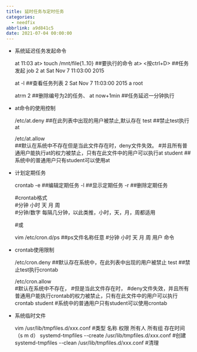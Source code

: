 ```yaml
---
title: 延时任务与定时任务
categories:
  - needfix
abbrlink: a9d841c5
date: 2021-07-04 00:00:00
---
```

* 系统延迟任务发起命令


    at 11:03
        at> touch /mnt/file{1..10}		##要执行的命令
        at> <EOT><按ctrl+D>			##任务发起
        job 2 at Sat Nov  7 11:03:00 2015


    at -l		##查看任务列表
    2	Sat Nov  7 11:03:00 2015 a root

    atrm 2		##删除编号为2的任务、
    at now+1min		##任务延迟一分钟执行

* at命令的使用控制


    /etc/at.deny   ##在此列表中出现的用户被禁止,默认存在
        test					##禁止test执行at
    
    
    /etc/at.allow				
        ##默认在系统中不存在但是当此文件存在时，deny文件失效。
        #并且所有普通用户能执行at的权力被禁止，只有在此文件中的用户可以执行at
        student	  ##系统中的普通用户只有student可以使用at




* 计划定期任务



    crontab	
	-e		##编辑定期任务
	-l		##显示定期任务
	-r		##删除定期任务


    #crontab格式   
    #分钟 小时 天 月 周   
    #分钟/数字  每隔几分钟，以此类推，小时，天，月，周都适用
    
    #或

    vim /etc/cron.d/ps	##ps文件名称任意
        #分钟 小时 天 月 周	用户	命令


* crontab使用限制


    /etc/cron.deny		##默认存在系统中，在此列表中出现的用户被禁止
    test    ##禁止test执行crontab

    /etc/cron.allow		
        #默认在系统中不存在，
 	    #但是当此文件存在时，
        #deny文件失效，并且所有普通用户能执行crontab的权力被禁止，只有在此文件中的用户可以执行crontab
        student     #系统中的普通用户只有student可以使用crontab


* 系统临时文件
    

    vim /usr/lib/tmpfiles.d/xxx.conf
        #类型	名称	权限	所有人	所有组	存在时间（s m d）
    systemd-tmpfiles	--create /usr/lib/tmpfiles.d/xxx.conf   #创建
    systemd-tmpfiles	--clean	/usr/lib/tmpfiles.d/xxx.conf  #清理

